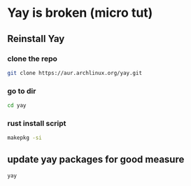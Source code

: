 # Yay is broken (micro tut)

## Reinstall Yay

### clone the repo

```bash
git clone https://aur.archlinux.org/yay.git
```

### go to dir

```bash
cd yay
```

### rust install script

```bash
makepkg -si
```

## update yay packages for good measure

```bash
yay
```
